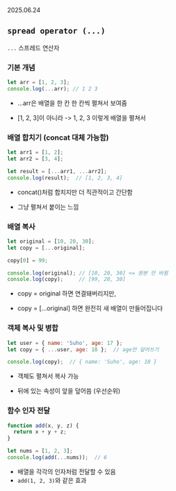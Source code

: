 2025.06.24

## ``spread operator (...)``
`...` 스프레드 연산자 


### 기본 개념
```js
let arr = [1, 2, 3];
console.log(...arr); // 1 2 3
```
- ...arr은 배열을 한 칸 한 칸씩 펼쳐서 보여줌

- [1, 2, 3]이 아니라 -> 1, 2, 3 이렇게 배열을 펼쳐서


### 배열 합치기 (concat 대체 가능함)
```js
let arr1 = [1, 2];
let arr2 = [3, 4];

let result = [...arr1, ...arr2];
console.log(result);  // [1, 2, 3, 4]
```
- concat()처럼 합치지만 더 직관적이고 간단함

- 그냥 펼쳐서 붙이는 느낌


### 배열 복사
```js
let original = [10, 20, 30];
let copy = [...original];

copy[0] = 99;

console.log(original); // [10, 20, 30] <= 원본 안 바뀜
console.log(copy);     // [99, 20, 30]
```
- copy = original 하면 연결돼버리지만,

- copy = [...original] 하면 완전히 새 배열이 만들어집니다

### 객체 복사 및 병합
```js
let user = { name: 'Suho', age: 17 };
let copy = { ...user, age: 18 };  // age만 덮어쓰기

console.log(copy);  // { name: 'Suho', age: 18 }
```
- 객체도 펼쳐서 복사 가능

- 뒤에 있는 속성이 앞을 덮어씀 (우선순위)

### 함수 인자 전달
```js
function add(x, y, z) {
  return x + y + z;
}

let nums = [1, 2, 3];
console.log(add(...nums));  // 6
```
- 배열을 각각의 인자처럼 전달할 수 있음
- `add(1, 2, 3)`와 같은 효과